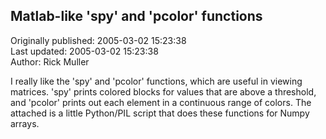 ## Matlab-like 'spy' and 'pcolor' functions  
Originally published: 2005-03-02 15:23:38  
Last updated: 2005-03-02 15:23:38  
Author: Rick Muller  
  
I really like the 'spy' and 'pcolor' functions, which are useful in viewing matrices. 'spy' prints colored blocks for values that are above a threshold, and 'pcolor' prints out each element in a continuous range of colors.
The attached is a little Python/PIL script that does these functions for Numpy arrays.